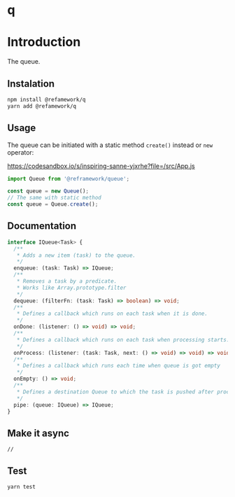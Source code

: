 # q

# Introduction

The queue.

## Instalation

```bash
npm install @refamework/q
yarn add @refamework/q
```

## Usage

The queue can be initiated with a static method `create()` instead or `new`
operator:

https://codesandbox.io/s/inspiring-sanne-yjxrhe?file=/src/App.js

```ts
import Queue from '@reframework/queue';

const queue = new Queue();
// The same with static method
const queue = Queue.create();
```

## Documentation

```ts
interface IQueue<Task> {
  /**
   * Adds a new item (task) to the queue.
   */
  enqueue: (task: Task) => IQueue;
  /**
   * Removes a task by a predicate.
   * Works like Array.prototype.filter
   */
  dequeue: (filterFn: (task: Task) => boolean) => void;
  /**
   * Defines a callback which runs on each task when it is done.
   */
  onDone: (listener: () => void) => void;
  /**
   * Defines a callback which runs on each task when processing starts.
   */
  onProcess: (listener: (task: Task, next: () => void) => void) => void;
  /**
   * Defines a callback which runs each time when queue is got empty
   */
  onEmpty: () => void;
  /**
   * Defines a destination Queue to which the task is pushed after processing
   */
  pipe: (queue: IQueue) => IQueue;
}
```

## Make it async

```
//
```

## Test

```bash
yarn test
```
